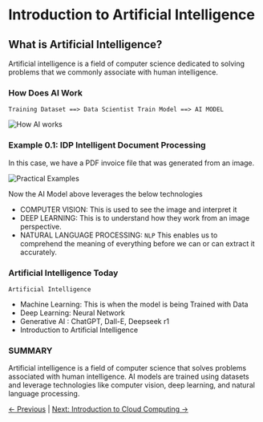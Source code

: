 # Introduction to Artificial Intelligence


## What is Artificial Intelligence?
Artificial intelligence is a field of computer science dedicated to solving problems that we commonly associate with human intelligence.

### How Does AI Work 
``` Training Dataset ==> Data Scientist Train Model ==> AI MODEL ```

![How AI works](../../imgs/01-introduction-to-ai/image-01.png)

### Example 0.1: IDP Intelligent Document Processing
In this case, we have a PDF invoice file that was generated from an image.

![Practical Examples](../../imgs/01-introduction-to-ai/image-02.png)



Now the AI Model above leverages the below technologies 
- COMPUTER VISION: This is used to see the image and interpret it
- DEEP LEARNING:  This is to understand how they work from an image perspective.
- NATURAL LANGUAGE PROCESSING: ```NLP``` This enables us to comprehend 
the meaning of everything before we can or can extract it accurately.

### Artificial Intelligence Today 
    Artificial Intelligence
- Machine Learning: This is when the model is being Trained with Data 
- Deep Learning: Neural Network 
- Generative AI  ChatGPT, Dall-E, Deepseek r1
- Introduction to Artificial Intelligence



### SUMMARY 
Artificial intelligence is a field of computer science that solves problems associated with human intelligence.  AI models are trained using datasets and leverage technologies like computer vision,  deep learning, and natural language processing.


[← Previous](../../README.md) | [Next: Introduction to Cloud Computing →](../02-introduction-to-cloud-computing/02-introduction-to-cloud-computing.md)
